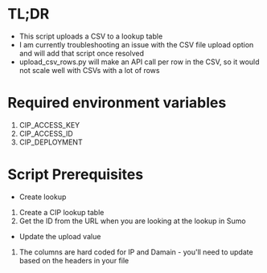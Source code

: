 # TL;DR

- This script uploads a CSV to a lookup table
- I am currently troubleshooting an issue with the CSV file upload option and will add that script once resolved
- upload_csv_rows.py will make an API call per row in the CSV, so it would not scale well with CSVs with a lot of rows

# Required environment variables

1. CIP_ACCESS_KEY
2. CIP_ACCESS_ID
3. CIP_DEPLOYMENT

# Script Prerequisites

- Create lookup

1. Create a CIP lookup table
2. Get the ID from the URL when you are looking at the lookup in Sumo

- Update the upload value

1. The columns are hard coded for IP and Damain - you'll need to update based on the headers in your file
